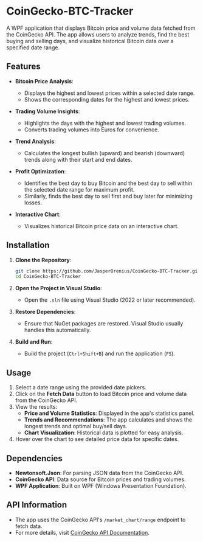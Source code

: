 # CoinGecko-BTC-Tracker

A WPF application that displays Bitcoin price and volume data fetched from the CoinGecko API. The app allows users to analyze trends, find the best buying and selling days, and visualize historical Bitcoin data over a specified date range.

## Features

- **Bitcoin Price Analysis**:
  - Displays the highest and lowest prices within a selected date range.
  - Shows the corresponding dates for the highest and lowest prices.
  
- **Trading Volume Insights**:
  - Highlights the days with the highest and lowest trading volumes.
  - Converts trading volumes into Euros for convenience.

- **Trend Analysis**:
  - Calculates the longest bullish (upward) and bearish (downward) trends along with their start and end dates.

- **Profit Optimization**:
  - Identifies the best day to buy Bitcoin and the best day to sell within the selected date range for maximum profit.
  - Similarly, finds the best day to sell first and buy later for minimizing losses.

- **Interactive Chart**:
  - Visualizes historical Bitcoin price data on an interactive chart.

## Installation

1. **Clone the Repository**:
   ```bash
   git clone https://github.com/JasperOrenius/CoinGecko-BTC-Tracker.git
   cd CoinGecko-BTC-Tracker

2. **Open the Project in Visual Studio**:
   - Open the `.sln` file using Visual Studio (2022 or later recommended).

3. **Restore Dependencies**:
   - Ensure that NuGet packages are restored. Visual Studio usually handles this automatically.

4. **Build and Run**:
   - Build the project (`Ctrl+Shift+B`) and run the application (`F5`).

## Usage

1. Select a date range using the provided date pickers.
2. Click on the **Fetch Data** button to load Bitcoin price and volume data from the CoinGecko API.
3. View the results:
   - **Price and Volume Statistics**: Displayed in the app's statistics panel.
   - **Trends and Recommendations**: The app calculates and shows the longest trends and optimal buy/sell days.
   - **Chart Visualization**: Historical data is plotted for easy analysis.
4. Hover over the chart to see detailed price data for specific dates.

## Dependencies

- **Newtonsoft.Json**: For parsing JSON data from the CoinGecko API.
- **CoinGecko API**: Data source for Bitcoin prices and trading volumes.
- **WPF Application**: Built on WPF (Windows Presentation Foundation).

## API Information

- The app uses the CoinGecko API's `/market_chart/range` endpoint to fetch data.
- For more details, visit [CoinGecko API Documentation](https://docs.coingecko.com/reference/introduction).
